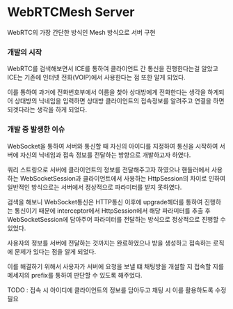<h1>WebRTCMesh Server</h1>

WebRTC의 가장 간단한 방식인 Mesh 방식으로 서버 구현

<h3>개발의 시작</h3>

WebRTC를 검색해보면서 ICE를 통하여 클라이언트 간 통신을 진행한다는걸 알았고
ICE는 기존에 인터넷 전화(VOIP)에서 사용한다는 점 또한 알게 되었다.

이를 통하여 과거에 전화번호부에서 이름을 찾아 상대방에게 전화한다는 생각을 하게되어
상대방의 닉네임을 입력하면 상대방 클라이언트의 접속정보를 알려주고 연결을 하면 되겟다라는 생각을 하게 되었다.


<h3>개발 중 발생한 이슈</h3>

WebSocket을 통하여 서버와 통신할 때 자신의 아이디를 지정하여 통신을 시작하여 서버에 자신의 닉네임과 접속 정보를 전달하는 방향으로 개발하고자 하였다.

쿼리 스트링으로 서버에 클라이언트의 정보를 전달해주고자 하였으나
핸들러에서 사용하는 WebSocketSession과 클라이언트에서 사용하는 HttpSession의 차이로 인하여 일반적인 방식으로는 서버에서 정상적으로 파라미터를 받지 못하였다.

검색을 해보니 WebSocket통신은 HTTP통신 이후에 upgrade헤더를 통하여 진행하는 통신이기 때문에
interceptor에서 HttpSession에서 해당 파라미터를 추출 후 WebSocketSession에 담아주어 파라미터를 전달하는 방식으로 정상적으로 진행할 수 있었다.

사용자의 정보를 서버에 전달하는 것까지는 완료하였으나 방을 생성하고 접속하는 로직에 문제가 있다는 점을 알게 되었다.

이를 해결하기 위해서 사용자가 서버에 요청을 보낼 떄 채팅방을 개설할 지 접속할 지를 메세지의 prefix를 통하여 판단할 수 있도록 해주었다.

TODO : 접속 시 아이디에 클라이언트의 정보를 담아두고 채팅 시 이를 활용하도록 수정 필요 